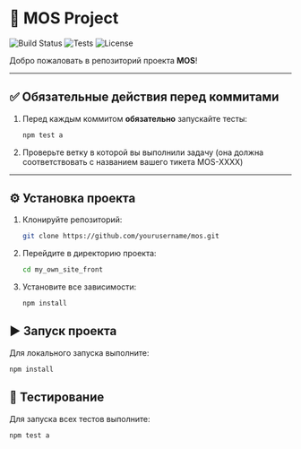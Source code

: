 # 🚀 MOS Project

![Build Status](https://img.shields.io/badge/build-passing-brightgreen)
![Tests](https://img.shields.io/badge/tests-passing-brightgreen)
![License](https://img.shields.io/badge/license-MIT-blue)

Добро пожаловать в репозиторий проекта **MOS**!

---

## ✅ Обязательные действия перед коммитами

1. Перед каждым коммитом **обязательно** запускайте тесты:
   ```bash
   npm test a
   ```

2. Проверьте ветку в которой вы выполнили задачу (она должна соответствовать с названием вашего тикета MOS-XXXX)      
---

## ⚙️ Установка проекта

1. Клонируйте репозиторий:
    ```bash
    git clone https://github.com/yourusername/mos.git
    ```

2. Перейдите в директорию проекта:
    ```bash
    cd my_own_site_front 
    ```

3. Установите все зависимости:
    ```bash
    npm install
    ```
   
## ▶️ Запуск проекта

Для локального запуска выполните:
   ```bash
   npm install
   ```

## 🧪 Тестирование
Для запуска всех тестов выполните:
   ```bash
   npm test a
   ```
